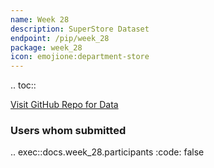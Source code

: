 ```yaml
---
name: Week 28
description: SuperStore Dataset
endpoint: /pip/week_28
package: week_28
icon: emojione:department-store
---
```


.. toc::

[Visit GitHub Repo for Data](https://github.com/plotly/Figure-Friday/tree/main)

### Users whom submitted

.. exec::docs.week_28.participants
    :code: false